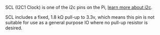 SCL (I2C1 Clock) is one of the i2c pins on the Pi, [learn more about i2c](/pinout/i2c).

SCL includes a fixed, 1.8 kΩ pull-up to 3.3v, which means this pin is not suitable for use as a general purpose IO where no pull-up resistor is desired.
